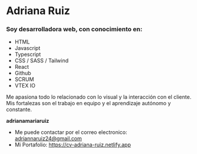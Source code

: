 # Adriana Ruiz

### Soy desarrolladora web, con conocimiento en:
- HTML 
- Javascript
- Typescript
- CSS / SASS / Tailwind
- React
- Github 
- SCRUM
- VTEX IO
 
Me apasiona todo lo relacionado con lo visual y la interacción con el cliente. 
Mis fortalezas son el trabajo en equipo y el aprendizaje autónomo y constante.

**adrianamariaruiz** 

- Me puede contactar por el correo electronico: adriannaruiz24@gmail.com
- Mi Portafolio: https://cv-adriana-ruiz.netlify.app

